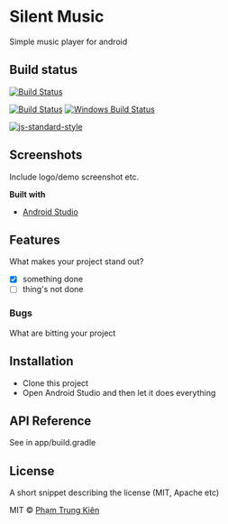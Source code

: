 # Silent Music
Simple music player for android

## Build status
[![Build Status](https://img.shields.io/badge/build-developing-blue.svg)]()

[![Build Status](https://travis-ci.org/akashnimare/foco.svg?branch=master)](https://travis-ci.org/akashnimare/foco)
[![Windows Build Status](https://ci.appveyor.com/api/projects/status/github/akashnimare/foco?branch=master&svg=true)](https://ci.appveyor.com/project/akashnimare/foco/branch/master)

[![js-standard-style](https://img.shields.io/badge/code%20style-standard-brightgreen.svg?style=flat)](https://github.com/feross/standard)

## Screenshots
Include logo/demo screenshot etc.

**Built with**
- [Android Studio](https://developer.android.com/studio/)

## Features
What makes your project stand out?
- [x] something done
- [ ] thing's not done

### Bugs
What are bitting your project

## Installation
- Clone this project
- Open Android Studio and then let it does everything

## API Reference

See in app/build.gradle

## License
A short snippet describing the license (MIT, Apache etc)

MIT © [Phạm Trung Kiên]()